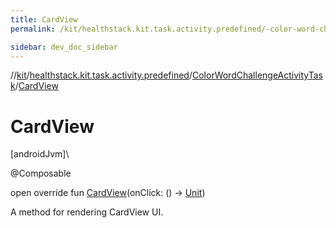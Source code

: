 ```yaml
---
title: CardView
permalink: /kit/healthstack.kit.task.activity.predefined/-color-word-challenge-activity-task/-card-view.html

sidebar: dev_doc_sidebar
---
```

//[kit](../../../index.html)/[healthstack.kit.task.activity.predefined](../index.html)/[ColorWordChallengeActivityTask](index.html)/[CardView](-card-view.html)



# CardView



[androidJvm]\




@Composable



open override fun [CardView](-card-view.html)(onClick: () -&gt; [Unit](https://kotlinlang.org/api/latest/jvm/stdlib/kotlin/-unit/index.html))



A method for rendering CardView UI.




